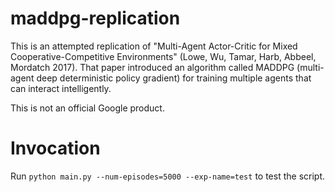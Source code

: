 # maddpg-replication

This is an attempted replication of "Multi-Agent Actor-Critic for Mixed Cooperative-Competitive Environments" (Lowe, Wu, Tamar, Harb, Abbeel, Mordatch 2017). That paper introduced an algorithm called MADDPG (multi-agent deep deterministic policy gradient) for training multiple agents that can interact intelligently.

This is not an official Google product.

# Invocation

Run `python main.py --num-episodes=5000 --exp-name=test` to test the script.

